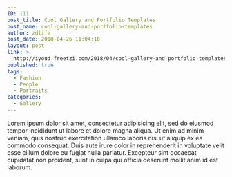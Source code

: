 ```yaml
---
ID: 111
post_title: Cool Gallery and Portfolio Templates
post_name: cool-gallery-and-portfolio-templates
author: zdlife
post_date: 2018-04-26 11:04:10
layout: post
link: >
  http://iyoud.freetzi.com/2018/04/cool-gallery-and-portfolio-templates/
published: true
tags:
  - Fashion
  - People
  - Portraits
categories:
  - Gallery
---
```

Lorem ipsum dolor sit amet, consectetur adipisicing elit, sed do eiusmod tempor incididunt ut labore et dolore magna aliqua. Ut enim ad minim veniam, quis nostrud exercitation ullamco laboris nisi ut aliquip ex ea commodo consequat. Duis aute irure dolor in reprehenderit in voluptate velit esse cillum dolore eu fugiat nulla pariatur. Excepteur sint occaecat cupidatat non proident, sunt in culpa qui officia deserunt mollit anim id est laborum.